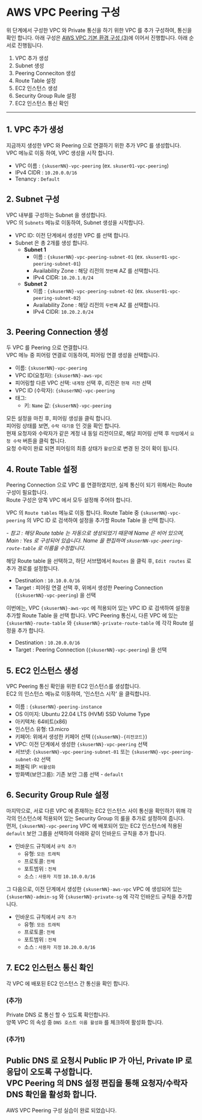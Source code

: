 # AWS VPC Peering 구성

위 단계에서 구성한 VPC 와 Private 통신을 하기 위한 VPC 를 추가 구성하여, 통신을 확인 합니다. 
아래 구성은 [AWS VPC 기본 환경 구성 (3)](../01-03-AWS-VPC-EC2/README.md)에 이어서 진행합니다. 
아래 순서로 진행됩니다.

1. VPC 추가 생성
2. Subnet 생성
3. Peering Conneciton 생성
4. Route Table 설정
5. EC2 인스턴스 생성
6. Security Group Rule 설정
7. EC2 인스턴스 통신 확인


---
## 1. VPC 추가 생성
지금까지 생성한 VPC 와 Peering 으로 연결하기 위한 추가 VPC 를 생성합니다.  
VPC 메뉴로 이동 하여, VPC 생성을 시작 합니다.  

- VPC 이름 : `{skuserNN}-vpc-peering` (ex. `skuser01-vpc-peering`)
- IPv4 CIDR : `10.20.0.0/16`
- Tenancy : `Default`

## 2. Subnet 구성  
VPC 내부를 구성하는 Subnet 을 생성합니다.  
VPC 의 `Subnets` 메뉴로 이동하여, Subnet 생성을 시작합니다.  

- VPC ID: 이전 단계에서 생성한 VPC 를 선택 합니다.  
- Subnet 은 총 2개를 생성 합니다.  
    * **Subnet 1**
      * 이름 : `{skuserNN}-vpc-peering-subnet-01` (ex. `skuser01-vpc-peering-subnet-01`)
      * Availability Zone : 해당 리전의 `첫번째` AZ 를 선택합니다.
      * IPv4 CIDR: `10.20.1.0/24`
    * **Subnet 2**
      * 이름 : `{skuserNN}-vpc-peering-subnet-02` (ex. `skuser01-vpc-peering-subnet-02`)
      * Availability Zone : 해당 리전의 `두번째` AZ 를 선택합니다. 
      * IPv4 CIDR: `10.20.2.0/24`

## 3. Peering Connection 생성
두 VPC 를 Peering 으로 연결합니다.  
VPC 메뉴 중 피어링 연결로 이동하여, 피어링 연결 생성을 선택합니다.  

- 이름: `{skuserNN}-vpc-peering`
- VPC ID(요청자): `{skuserNN}-aws-vpc`
- 피어링할 다른 VPC 선택: `내계정` 선택 후, 리전은 `현재 리전` 선택
- VPC ID (수락자): `{skuserNN}-vpc-peering`
- 태그:
  * 키: `Name`  값: `{skuserNN}-vpc-peering`

모든 설정을 마친 후, 피어링 생성을 클릭 합니다.  
피어링 상태를 보면, `수락 대기중` 인 것을 확인 합니다.  
현재 요청자와 수락자가 같은 계정 내 동일 리전이므로, 해당 피어링 선택 후 `작업`에서 `요청 수락` 버튼을 클릭 합니다.  
요청 수락이 완료 되면 피어링의 최종 상태가 `활성`으로 변경 된 것이 확이 됩니다. 


## 4. Route Table 설정
Peering Connection 으로 VPC 를 연결하였지만, 실제 통신이 되기 위해서는 Route 구성이 필요합니다.  
Route 구성은 양쪽 VPC 에서 모두 설정해 주어야 합니다.  
  
VPC 의 `Route tables` 메뉴로 이동 합니다. 
Route Table 중 `{skuserNN}-vpc-peering` 의 VPC ID 로 검색하여 설정을 추가할 Route Table 을 선택 합니다. 

  *- 참고 : 해당 Route table 는 자동으로 생성되었기 때문에 Name 은 비어 있으며, Main : Yes 로 구성되어 있습니다. Name 을 편집하여 `skuserNN-vpc-peering-route-table` 로 이름을 수정합니다.* 


해당 Route table 을 선택하고, 하단 서브탭에서 `Routes` 을 클릭 후, `Edit routes` 로 추가 경로를 설정합니다.
* Destination : `10.10.0.0/16`
* Target : 피어링 연결 선택 후, 위에서 생성한 Peering Connection (`{skuserNN}-vpc-peering`) 을 선택 

이번에는, VPC `{skuserNN}-aws-vpc` 에 적용되어 있는  VPC ID 로 검색하여 설정을 추가할 Route Table 을 선택 합니다. 
VPC Peering 통신시, 다른 VPC 에 있는 `{skuserNN}-route-table` 와 `{skuserNN}-private-route-table` 에 각각 Route 설정을 추가 합니다.  

* Destination : `10.20.0.0/16`
* Target : Peering Connection (`{skuserNN}-vpc-peering`) 을 선택 


## 5. EC2 인스턴스 생성
VPC Peering 통신 확인을 위한 EC2 인스턴스를 생성합니다.   
EC2 의 인스턴스 메뉴로 이동하여, '인스턴스 시작' 을 클릭합니다.  

- 이름 : `{skuserNN}-peering-instance`
- OS 이미지: Ubuntu 22.04 LTS (HVM) SSD Volume Type
- 아키텍쳐: 64비트(x86)
- 인스턴스 유형: t3.micro
- 키페어: 위에서 생성한 키페어 선택 (`{skuserNN}-{리전코드}`)
- VPC: 이전 단계에서 생성한 `{skuserNN}-vpc-peering` 선택
- 서브넷: `{skuserNN}-vpc-peering-subnet-01` 또는 `{skuserNN}-vpc-peering-subnet-02` 선택
- 퍼블릭 IP: `비활성화`
- 방화벽(보안그룹): 기존 보안 그룹 선택 - `default`


## 6. Security Group Rule 설정
마지막으로, 서로 다른 VPC 에 존재하는 EC2 인스턴스 사이 통신을 확인하기 위해 각각의 인스턴스에 적용되어 있는 Security Group 의 룰을 추가로 설정하여 줍니다.  
먼저, `{skuserNN}-vpc-peering` VPC 에 배포되어 있는 EC2 인스턴스에 적용된 `default` 보안 그룹을 선택하여 아래와 같이 인바운드 규칙을 추가 합니다.  

- 인바운드 규칙에서 `규칙 추가`  
  * 유형: `모든 트래픽`
  * 프로토콜: `전체`
  * 포트범위 : `전체`
  * 소스 : `사용자 지정` `10.10.0.0/16`

그 다음으로, 이전 단계에서 생성한 `{skuserNN}-aws-vpc` VPC 에 생성되어 있는 `{skuserNN}-admin-sg` 와 `{skuserNN}-private-sg` 에 각각 인바운드 규칙을 추가합니다.  

- 인바운드 규칙에서 `규칙 추가`  
  * 유형: `모든 트래픽`
  * 프로토콜: `전체`
  * 포트범위 : `전체`
  * 소스 : `사용자 지정` `10.20.0.0/16`


## 7. EC2 인스턴스 통신 확인
각 VPC 에 배포된 EC2 인스턴스 간 통신을 확인 합니다.  

### (추가)  
Private DNS 로 통신 할 수 있도록 확인합니다.  
양쪽 VPC 의 속성 중 `DNS 호스트 이름 활성화` 를 체크하여 활성화 합니다.  


### (추가1)
Public DNS 로 요청시 Public IP 가 아닌, Private IP 로 응답이 오도록 구성합니다.  
VPC Peering 의 DNS 설정 편집을 통해 요청자/수락자 DNS 확인을 활성화 합니다.  
---

AWS VPC Peering 구성 실습이 완료 되었습니다.
